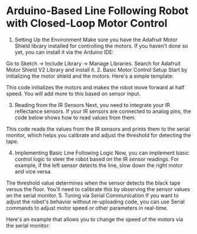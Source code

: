 # Arduino-Based Line Following Robot with Closed-Loop Motor Control

1. Setting Up the Environment
Make sure you have the Adafruit Motor Shield library installed for controlling the motors. If you haven’t done so yet, you can install it via the Arduino IDE:

Go to Sketch -> Include Library -> Manage Libraries.
Search for Adafruit Motor Shield V2 Library and install it.
2. Basic Motor Control Setup
Start by initializing the motor shield and the motors. Here's a simple template:

This code initializes the motors and makes the robot move forward at half speed. You will add more to this based on sensor input.

3. Reading from the IR Sensors
Next, you need to integrate your IR reflectance sensors. If your IR sensors are connected to analog pins, the code below shows how to read values from them.

This code reads the values from the IR sensors and prints them to the serial monitor, which helps you calibrate and adjust the threshold for detecting the tape.

4. Implementing Basic Line Following Logic
Now, you can implement basic control logic to steer the robot based on the IR sensor readings. For example, if the left sensor detects the line, slow down the right motor and vice versa.

The threshold value determines when the sensor detects the black tape versus the floor. You’ll need to calibrate this by observing the sensor values on the serial monitor.
5. Tuning via Serial Communication
If you want to adjust the robot's behavior without re-uploading code, you can use Serial commands to adjust motor speed or other parameters in real-time.

Here's an example that allows you to change the speed of the motors via the serial monitor:
